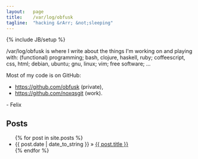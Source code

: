 ```yaml
---
layout:   page
title:    /var/log/obfusk
tagline:  "hacking &rArr; &not;sleeping"
---
```

{% include JB/setup %}

/var/log/obfusk is where I write about the things I'm working on and
playing with: (functional) programming; bash, clojure, haskell, ruby;
coffeescript, css, html; debian, ubuntu; gnu, linux; vim; free
software; ...

Most of my code is on GitHub:

  * https://github.com/obfusk (private),
  * https://github.com/noxqsgit (work).

\- Felix

## Posts

<ul class="posts">
  {% for post in site.posts %}
    <li>
      <span>{{ post.date | date_to_string }}</span> &raquo;
      <a href="{{ BASE_PATH }}{{ post.url }}">{{ post.title }}</a>
    </li>
  {% endfor %}
</ul>
